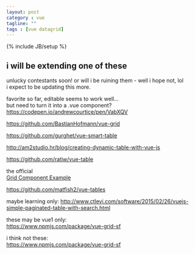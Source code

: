 ```yaml
---
layout: post
category : vue
tagline: ""
tags : [vue datagrid]
---
```

{% include JB/setup %}


## i will be extending one of these 
unlucky contestants soon!  or will i be ruining them - well i hope not, lol  
i expect to be updating this more.  
  
favorite so far, editable seems to work well...  
but need to turn it into a .vue component?  
<https://codepen.io/andrewcourtice/pen/VabXQV>
  
  
<https://github.com/BastianHofmann/vue-grid>
  
  
<https://github.com/gurghet/vue-smart-table>
  
  
<http://am2studio.hr/blog/creating-dynamic-table-with-vue-js>
  
  
<https://github.com/ratiw/vue-table>  
  
  
the official  
[Grid Component Example](https://vuejs.org/examples/grid-component.html)
  
  
<https://github.com/matfish2/vue-tables>


maybe learning only:
<http://www.ctlevi.com/software/2015/02/26/vuejs-simple-paginated-table-with-search.html>

  
  
these may be vue1 only:  
<https://www.npmjs.com/package/vue-grid-sf>  
  
  


i think not these:  
<https://www.npmjs.com/package/vue-grid-sf>  
  

